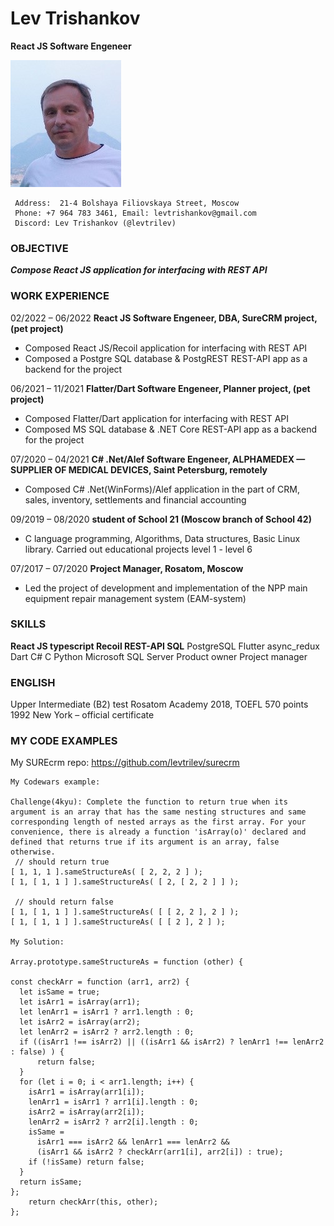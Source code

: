 # Lev Trishankov
**React JS Software Engeneer**

![Lev Trishankov](/assets/images/myphoto.jpg)
```
 Address:  21-4 Bolshaya Filiovskaya Street, Moscow
 Phone: +7 964 783 3461, Email: levtrishankov@gmail.com
 Discord: Lev Trishankov (@levtrilev)
```
### OBJECTIVE 	
***Compose React JS application for interfacing with REST API***

### WORK EXPERIENCE

02/2022 – 06/2022
**React JS Software Engeneer, DBA, SureCRM project, (pet project)**
- Composed React JS/Recoil application for interfacing with REST API
- Composed a Postgre SQL database & PostgREST REST-API app as a backend for the project

06/2021 – 11/2021
**Flatter/Dart Software Engeneer, Planner project, (pet project)**
- Composed Flatter/Dart application for interfacing with REST API
- Composed MS SQL database & .NET Core REST-API app as a backend for the project

07/2020 – 04/2021
**C# .Net/Alef Software Engeneer, ALPHAMEDEX — SUPPLIER OF MEDICAL DEVICES, Saint Petersburg, remotely**
- Composed C# .Net(WinForms)/Alef application in the part of CRM, sales, inventory, settlements and financial accounting

09/2019 – 08/2020
**student of School 21 (Moscow branch of School 42)**
- C language programming, Algorithms, Data structures, Basic Linux library. Carried out educational projects level 1 - level 6

07/2017 – 07/2020
**Project Manager, Rosatom, Moscow**
- Led the project of development and implementation of the NPP main equipment repair management system (EAM-system)

### SKILLS
**React JS typescript Recoil REST-API SQL** 
PostgreSQL Flutter async_redux Dart C# C Python Microsoft SQL Server
Product owner Project manager

### ENGLISH
Upper Intermediate (B2) test Rosatom Academy 2018,
TOEFL 570 points 1992 New York – official certificate

### MY CODE EXAMPLES
My SUREcrm repo: https://github.com/levtrilev/surecrm
```
My Codewars example:

Challenge(4kyu): Complete the function to return true when its argument is an array that has the same nesting structures and same corresponding length of nested arrays as the first array. For your convenience, there is already a function 'isArray(o)' declared and defined that returns true if its argument is an array, false otherwise.
 // should return true
[ 1, 1, 1 ].sameStructureAs( [ 2, 2, 2 ] );          
[ 1, [ 1, 1 ] ].sameStructureAs( [ 2, [ 2, 2 ] ] );  

 // should return false 
[ 1, [ 1, 1 ] ].sameStructureAs( [ [ 2, 2 ], 2 ] );  
[ 1, [ 1, 1 ] ].sameStructureAs( [ [ 2 ], 2 ] ); 

My Solution:

Array.prototype.sameStructureAs = function (other) {

const checkArr = function (arr1, arr2) {
  let isSame = true;
  let isArr1 = isArray(arr1);
  let lenArr1 = isArr1 ? arr1.length : 0;
  let isArr2 = isArray(arr2);
  let lenArr2 = isArr2 ? arr2.length : 0;
  if ((isArr1 !== isArr2) || ((isArr1 && isArr2) ? lenArr1 !== lenArr2 : false) ) {
      return false;
  }
  for (let i = 0; i < arr1.length; i++) {
    isArr1 = isArray(arr1[i]);
    lenArr1 = isArr1 ? arr1[i].length : 0;
    isArr2 = isArray(arr2[i]);
    lenArr2 = isArr2 ? arr2[i].length : 0;
    isSame =
      isArr1 === isArr2 && lenArr1 === lenArr2 &&
      (isArr1 && isArr2 ? checkArr(arr1[i], arr2[i]) : true);
    if (!isSame) return false;
  }
  return isSame;
};
    return checkArr(this, other);
};
```